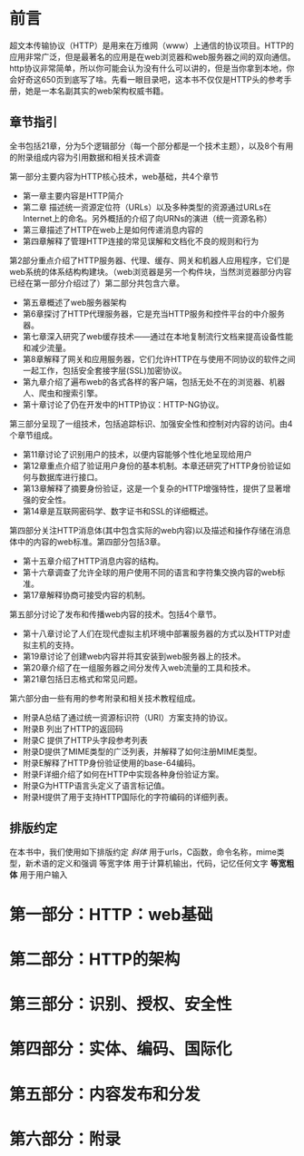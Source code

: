 # 前言
超文本传输协议（HTTP）是用来在万维网（www）上通信的协议项目。HTTP的应用非常广泛，但是最著名的应用是在web浏览器和web服务器之间的双向通信。
http协议非常简单，所以你可能会认为没有什么可以讲的，但是当你拿到本地，你会好奇这650页到底写了啥。先看一眼目录吧，这本书不仅仅是HTTP头的参考手册，她是一本名副其实的web架构权威书籍。

## 章节指引
全书包括21章，分为5个逻辑部分（每一个部分都是一个技术主题），以及8个有用的附录组成内容为引用数据和相关技术调查

第一部分主要内容为HTTP核心技术，web基础，共4个章节

* 第一章主要内容是HTTP简介
* 第二章 描述统一资源定位符（URLs）以及多种类型的资源通过URLs在Internet上的命名。另外概括的介绍了向URNs的演进（统一资源名称）
* 第三章描述了HTTP在web上是如何传递消息内容的
* 第四章解释了管理HTTP连接的常见误解和文档化不良的规则和行为


第2部分重点介绍了HTTP服务器、代理、缓存、网关和机器人应用程序，它们是web系统的体系结构构建块。（web浏览器是另一个构件块，当然浏览器部分内容已经在第一部分介绍过了）第二部分共包含六章。

* 第五章概述了web服务器架构
* 第6章探讨了HTTP代理服务器，它是充当HTTP服务和控件平台的中介服务器。
* 第七章深入研究了web缓存技术——通过在本地复制流行文档来提高设备性能和减少流量。
* 第8章解释了网关和应用服务器，它们允许HTTP在与使用不同协议的软件之间一起工作，包括安全套接字层(SSL)加密协议。
* 第九章介绍了遍布web的各式各样的客户端，包括无处不在的浏览器、机器人、爬虫和搜索引擎。
* 第十章讨论了仍在开发中的HTTP协议：HTTP-NG协议。

第三部分呈现了一组技术，包括追踪标识、加强安全性和控制对内容的访问。由4个章节组成。
* 第11章讨论了识别用户的技术，以便内容能够个性化地呈现给用户
* 第12章重点介绍了验证用户身份的基本机制。本章还研究了HTTP身份验证如何与数据库进行接口。
* 第13章解释了摘要身份验证，这是一个复杂的HTTP增强特性，提供了显著增强的安全性。
* 第14章是互联网密码学、数字证书和SSL的详细概述。

第四部分关注HTTP消息体(其中包含实际的web内容)以及描述和操作存储在消息体中的内容的web标准。第四部分包括3章。

* 第十五章介绍了HTTP消息内容的结构。
* 第十六章调查了允许全球的用户使用不同的语言和字符集交换内容的web标准。
* 第17章解释协商可接受内容的机制。

第五部分讨论了发布和传播web内容的技术。包括4个章节。

* 第十八章讨论了人们在现代虚拟主机环境中部署服务器的方式以及HTTP对虚拟主机的支持。
* 第19章讨论了创建web内容并将其安装到web服务器上的技术。
* 第20章介绍了在一组服务器之间分发传入web流量的工具和技术。
* 第21章包括日志格式和常见问题。

第六部分由一些有用的参考附录和相关技术教程组成。
* 附录A总结了通过统一资源标识符（URI）方案支持的协议。
* 附录B 列出了HTTP的返回码
* 附录C 提供了HTTP头字段参考列表
* 附录D提供了MIME类型的广泛列表，并解释了如何注册MIME类型。
* 附录E解释了HTTP身份验证使用的base-64编码。
* 附录F详细介绍了如何在HTTP中实现各种身份验证方案。
* 附录G为HTTP语言头定义了语言标记值。
* 附录H提供了用于支持HTTP国际化的字符编码的详细列表。

## 排版约定
在本书中，我们使用如下排版约定
*斜体*
    用于urls，C函数，命令名称，mime类型，新术语的定义和强调
等宽字体
    用于计算机输出，代码，记忆任何文字
**等宽粗体**
    用于用户输入


# 第一部分：HTTP：web基础
# 第二部分：HTTP的架构
# 第三部分：识别、授权、安全性
# 第四部分：实体、编码、国际化
# 第五部分：内容发布和分发
# 第六部分：附录

